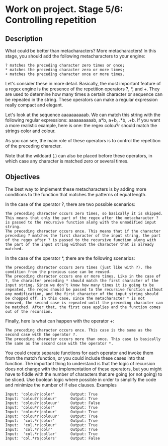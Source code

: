 # Work on project. Stage 5/6: Controlling repetition 
## Description

What could be better than metacharacters? More metacharacters! In this stage, you should add the following metacharacters to your engine:

    ? matches the preceding character zero times or once;
    * matches the preceding character zero or more times;
    + matches the preceding character once or more times.

Let's consider these in more detail. Basically, the most important feature of a regex engine is the presence of the repetition operators ?, *, and +. They are used to determine how many times a certain character or sequence can be repeated in the string. These operators can make a regular expression really compact and elegant.

Let's look at the sequence aaaaaaaaaab. We can match this string with the following regular expressions: aaaaaaaaaab, a*b, a+b, .*b, .+b. If you want a more realistic example, here is one: the regex colou?r should match the strings color and colour.

As you can see, the main role of these operators is to control the repetition of the preceding character.

Note that the wildcard (.) can also be placed before these operators, in which case any character is matched zero or several times.

## Objectives

The best way to implement these metacharacters is by adding more conditions to the function that matches the patterns of equal length.

In the case of the operator ?, there are two possible scenarios:

    The preceding character occurs zero times, so basically it is skipped. This means that only the part of the regex after the metacharacter ? is passed to the recursive function along with the unmodified input string.
    The preceding character occurs once. This means that if the character preceding ? matches the first character of the input string, the part of the regex after ? is passed to the recursive function along with the part of the input string without the character that is already matched.

In the case of the operator *, there are the following scenarios:

    The preceding character occurs zero times (just like with ?). The condition from the previous case can be reused.
    The preceding character occurs one or more times. Like in the case of ?, the character preceding * should match the first character of the input string. Since we don’t know how many times it is going to be repeated, the regex should be passed to the recursive function without any modification, and the first character of the input string should be chopped off. In this case, since the metacharacter * is not removed, the second case is repeated until the preceding character can be matched. After that, the first case applies and the function comes out of the recursion.

Finally, here is what can happen with the operator +:

    The preceding character occurs once. This case is the same as the second case with the operator ?.
    The preceding character occurs more than once. This case is basically the same as the second case with the operator *.

You could create separate functions for each operator and invoke them from the match function, or you could include these cases into that function. The important thing to understand is that the logic of recursion does not change with the implementation of these operators, but you might have to fiddle with the number of characters that are going (or not going) to be sliced. Use boolean logic where possible in order to simplify the code and minimize the number of if else clauses.
Examples

    Input: 'colou?r|color'       Output: True
    Input: 'colou?r|colour'      Output: True
    Input: 'colou?r|colouur'     Output: False
    Input: 'colou*r|color'       Output: True
    Input: 'colou*r|colour'      Output: True
    Input: 'colou*r|colouur'     Output: True
    Input:  'col.*r|color'       Output: True
    Input:  'col.*r|colour'      Output: True
    Input:  'col.*r|colr'        Output: True
    Input:  'col.*r|collar'      Output: True
    Input: 'col.*r$|colors'      Output: False